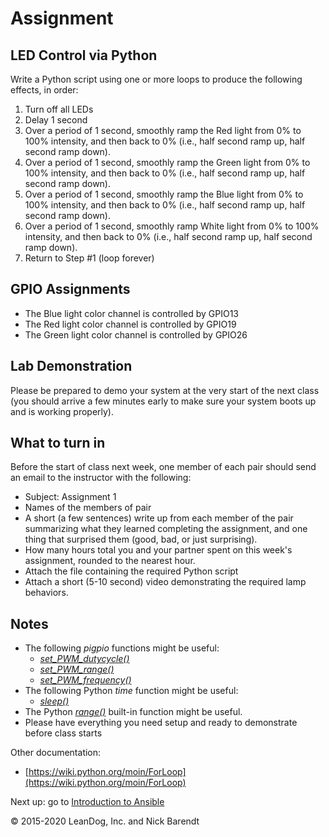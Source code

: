 # Assignment

## LED Control via Python

Write a Python script using one or more loops to produce the following effects, in order:

1. Turn off all LEDs
1. Delay 1 second
1. Over a period of 1 second, smoothly ramp the Red light from 0% to 100% intensity, and then back to 0% (i.e., half second ramp up, half second ramp down). 
1. Over a period of 1 second, smoothly ramp the Green light from 0% to 100% intensity, and then back to 0% (i.e., half second ramp up, half second ramp down). 
1. Over a period of 1 second, smoothly ramp the Blue light from 0% to 100% intensity, and then back to 0% (i.e., half second ramp up, half second ramp down). 
1. Over a period of 1 second, smoothly ramp White light from 0% to 100% intensity, and then back to 0% (i.e., half second ramp up, half second ramp down). 
1. Return to Step #1 (loop forever)

## GPIO Assignments

* The Blue light color channel is controlled by GPIO13
* The Red light color channel is controlled by GPIO19
* The Green light color channel is controlled by GPIO26

## Lab Demonstration

Please be prepared to demo your system at the very start of the next class (you should arrive a few minutes early to make sure your system boots up and is working properly).

## What to turn in

Before the start of class next week, one member of each pair should send an email to the instructor with the following:

* Subject:  Assignment 1
* Names of the members of pair
* A short (a few sentences) write up from each member of the pair summarizing what they learned completing the assignment, and one thing that surprised them (good, bad, or just surprising).
* How many hours total you and your partner spent on this week's assignment, rounded to the nearest hour.
* Attach the file containing the required Python script
* Attach a short (5-10 second) video demonstrating the required lamp behaviors.


## Notes

* The following *pigpio* functions might be useful:
  * [_set_PWM_dutycycle()_](http://abyz.me.uk/rpi/pigpio/python.html#set_PWM_dutycycle)
  * [_set_PWM_range()_](http://abyz.me.uk/rpi/pigpio/python.html#set_PWM_range)
  * [_set_PWM_frequency()_](http://abyz.me.uk/rpi/pigpio/python.html#set_PWM_frequency)
* The following Python *time* function might be useful:
  * [_sleep()_](https://docs.python.org/2/library/time.html#time.sleep)
* The Python [_range()_](https://docs.python.org/2/library/functions.html#range) built-in function might be useful.
* Please have everything you need setup and ready to demonstrate before class starts

Other documentation:

* [https://wiki.python.org/moin/ForLoop](https://wiki.python.org/moin/ForLoop)

Next up: go to [Introduction to Ansible](../01.8_Ansible_Introduction/README.md)

&copy; 2015-2020 LeanDog, Inc. and Nick Barendt
